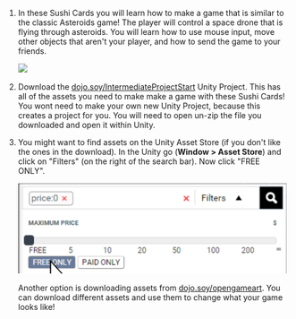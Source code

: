 1. In these Sushi Cards you will learn how to make a game that is similar to the classic Asteroids game! The player will control a space drone that is flying through asteroids. You will learn how to use mouse input, move other objects that aren't your player, and how to send the game to your friends.

    ![](/assets/FinishedGame.png)

2. Download the [dojo.soy/IntermediateProjectStart](https://drive.google.com/open?id=0BybwesgH-2_ZWV9KdHJGNDBnVXM) Unity Project. This has all of the assets you need to make make a game with these Sushi Cards! You wont need to make your own new Unity Project, because this creates a project for you. You will need to open un-zip the file you downloaded and open it within Unity.

3. You might want to find assets on the Unity Asset Store (if you don't like the ones in the download). In the Unity go (**Window > Asset Store**) and click on "Filters" (on the right of the search bar). Now click "FREE ONLY". 

    ![](/assets/AssetStoreClickFree.PNG)
    
     Another option is downloading assets from [dojo.soy/opengameart](https://opengameart.org/). You can download different assets and use them to change what your game looks like!